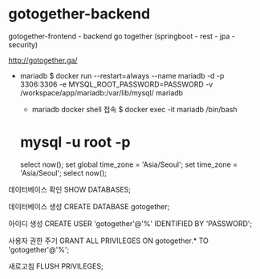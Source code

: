 # gotogether-backend

gotogether-frontend - backend go together (springboot - rest - jpa - security) 


http://gotogether.ga/


* mariadb
  $ docker run --restart=always --name mariadb -d -p 3306:3306 -e MYSQL_ROOT_PASSWORD=PASSWORD -v /workspace/app/mariadb:/var/lib/mysql/ mariadb

  * mariadb docker shell 접속
  $ docker exec -it mariadb /bin/bash
  # mysql -u root -p
  select now();
  set global time_zone = 'Asia/Seoul';
  set time_zone = 'Asia/Seoul';
  select now();

데이터베이스 확인
      SHOW DATABASES;

데이터베이스 생성
    CREATE DATABASE gotogether;

아이디 생성
    CREATE USER 'gotogether'@'%' IDENTIFIED BY 'PASSWORD';

사용자 권한 주기
    GRANT ALL PRIVILEGES ON gotogether.* TO 'gotogether'@'%';

새로고침
    FLUSH PRIVILEGES;
